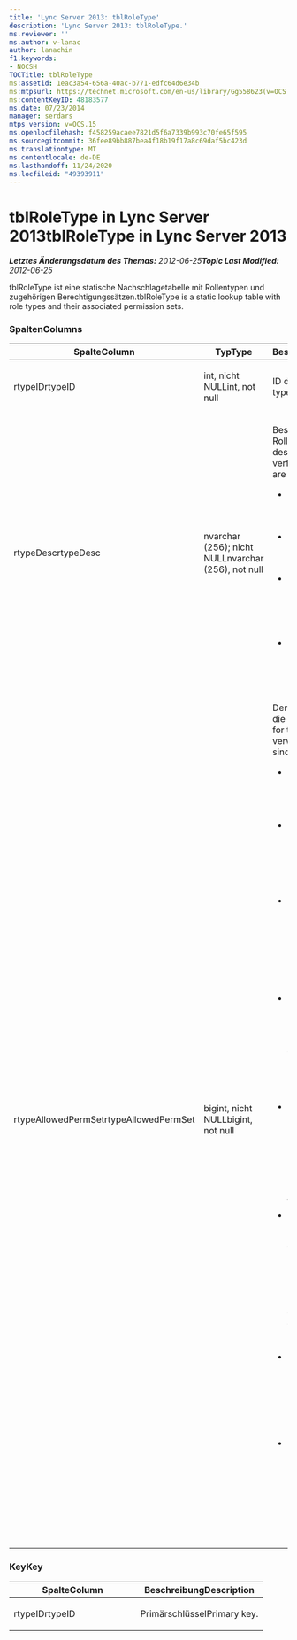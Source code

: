 ```yaml
---
title: 'Lync Server 2013: tblRoleType'
description: 'Lync Server 2013: tblRoleType.'
ms.reviewer: ''
ms.author: v-lanac
author: lanachin
f1.keywords:
- NOCSH
TOCTitle: tblRoleType
ms:assetid: 1eac3a54-656a-40ac-b771-edfc64d6e34b
ms:mtpsurl: https://technet.microsoft.com/en-us/library/Gg558623(v=OCS.15)
ms:contentKeyID: 48183577
ms.date: 07/23/2014
manager: serdars
mtps_version: v=OCS.15
ms.openlocfilehash: f458259acaee7821d5f6a7339b993c70fe65f595
ms.sourcegitcommit: 36fee89bb887bea4f18b19f17a8c69daf5bc423d
ms.translationtype: MT
ms.contentlocale: de-DE
ms.lasthandoff: 11/24/2020
ms.locfileid: "49393911"
---
```

# <a name="tblroletype-in-lync-server-2013"></a><span data-ttu-id="769fb-103">tblRoleType in Lync Server 2013</span><span class="sxs-lookup"><span data-stu-id="769fb-103">tblRoleType in Lync Server 2013</span></span>

<div data-xmlns="http://www.w3.org/1999/xhtml">

<div class="topic" data-xmlns="http://www.w3.org/1999/xhtml" data-msxsl="urn:schemas-microsoft-com:xslt" data-cs="https://msdn.microsoft.com/">

<div data-asp="https://msdn2.microsoft.com/asp">



</div>

<div id="mainSection">

<div id="mainBody"><span data-ttu-id="769fb-104">

<span> </span></span><span class="sxs-lookup"><span data-stu-id="769fb-104">

<span> </span></span></span>

<span data-ttu-id="769fb-105">_**Letztes Änderungsdatum des Themas:** 2012-06-25_</span><span class="sxs-lookup"><span data-stu-id="769fb-105">_**Topic Last Modified:** 2012-06-25_</span></span>

<span data-ttu-id="769fb-106">tblRoleType ist eine statische Nachschlagetabelle mit Rollentypen und zugehörigen Berechtigungssätzen.</span><span class="sxs-lookup"><span data-stu-id="769fb-106">tblRoleType is a static lookup table with role types and their associated permission sets.</span></span>

### <a name="columns"></a><span data-ttu-id="769fb-107">Spalten</span><span class="sxs-lookup"><span data-stu-id="769fb-107">Columns</span></span>

<table>
<colgroup>
<col style="width: 33%" />
<col style="width: 33%" />
<col style="width: 33%" />
</colgroup>
<thead>
<tr class="header">
<th><span data-ttu-id="769fb-108">Spalte</span><span class="sxs-lookup"><span data-stu-id="769fb-108">Column</span></span></th>
<th><span data-ttu-id="769fb-109">Typ</span><span class="sxs-lookup"><span data-stu-id="769fb-109">Type</span></span></th>
<th><span data-ttu-id="769fb-110">Beschreibung</span><span class="sxs-lookup"><span data-stu-id="769fb-110">Description</span></span></th>
</tr>
</thead>
<tbody>
<tr class="odd">
<td><p><span data-ttu-id="769fb-111">rtypeID</span><span class="sxs-lookup"><span data-stu-id="769fb-111">rtypeID</span></span></p></td>
<td><p><span data-ttu-id="769fb-112">int, nicht NULL</span><span class="sxs-lookup"><span data-stu-id="769fb-112">int, not null</span></span></p></td>
<td><p><span data-ttu-id="769fb-113">ID des Rollentyps.</span><span class="sxs-lookup"><span data-stu-id="769fb-113">Role type ID.</span></span></p></td>
</tr>
<tr class="even">
<td><p><span data-ttu-id="769fb-114">rtypeDesc</span><span class="sxs-lookup"><span data-stu-id="769fb-114">rtypeDesc</span></span></p></td>
<td><p><span data-ttu-id="769fb-115">nvarchar (256); nicht NULL</span><span class="sxs-lookup"><span data-stu-id="769fb-115">nvarchar (256), not null</span></span></p></td>
<td><p><span data-ttu-id="769fb-116">Beschreibung des Rollentyps.</span><span class="sxs-lookup"><span data-stu-id="769fb-116">Role type description.</span></span> <span data-ttu-id="769fb-117">Es gibt vier verfügbare Rollen:</span><span class="sxs-lookup"><span data-stu-id="769fb-117">There are four available roles:</span></span></p>
<ul>
<li><p><span data-ttu-id="769fb-118">Mitglied: Chatroom-Mitglied</span><span class="sxs-lookup"><span data-stu-id="769fb-118">Member: Chat room member</span></span></p></li>
<li><p><span data-ttu-id="769fb-119">Manager: Chat Room Manager</span><span class="sxs-lookup"><span data-stu-id="769fb-119">Manager: Chat room manager</span></span></p></li>
<li><p><span data-ttu-id="769fb-120">Geäußert: Referent für einen Chatroom für Auditorium</span><span class="sxs-lookup"><span data-stu-id="769fb-120">Voiced: Presenter for an auditorium chat room</span></span></p></li>
<li><p><span data-ttu-id="769fb-121">Creator: kann Chatrooms erstellen</span><span class="sxs-lookup"><span data-stu-id="769fb-121">Creator: Can create chat rooms</span></span></p></li>
</ul></td>
</tr>
<tr class="odd">
<td><p><span data-ttu-id="769fb-122">rtypeAllowedPermSet</span><span class="sxs-lookup"><span data-stu-id="769fb-122">rtypeAllowedPermSet</span></span></p></td>
<td><p><span data-ttu-id="769fb-123">bigint, nicht NULL</span><span class="sxs-lookup"><span data-stu-id="769fb-123">bigint, not null</span></span></p></td>
<td><p><span data-ttu-id="769fb-124">Der Berechtigungssatz für die Rolle.</span><span class="sxs-lookup"><span data-stu-id="769fb-124">Permission set for the role.</span></span> <span data-ttu-id="769fb-125">Die verwendeten Bits sind:</span><span class="sxs-lookup"><span data-stu-id="769fb-125">The used bits are:</span></span></p>
<ul>
<li><p><span data-ttu-id="769fb-126">2: true, wenn die Rolle Knoten verwalten kann.</span><span class="sxs-lookup"><span data-stu-id="769fb-126">2: True if the role can manage nodes.</span></span></p></li>
<li><p><span data-ttu-id="769fb-127">4: true, wenn die Rolle untergeordnete Knoten erstellen kann.</span><span class="sxs-lookup"><span data-stu-id="769fb-127">4: True if the role can create children nodes.</span></span></p></li>
<li><p><span data-ttu-id="769fb-128">7: true, wenn die Rolle einem Chatroom (oder Chatrooms einer Kategorie) beitreten kann.</span><span class="sxs-lookup"><span data-stu-id="769fb-128">7: True if the role can join a chat room (or children chat rooms of a category).</span></span></p></li>
<li><p><span data-ttu-id="769fb-129">8: true, wenn die Rolle in einem Chatroom (oder in Chatrooms einer Kategorie) chatten kann.</span><span class="sxs-lookup"><span data-stu-id="769fb-129">8: True if the role can chat in a chat room (or in children chat rooms of a category).</span></span></p></li>
<li><p><span data-ttu-id="769fb-130">10: true, wenn die Rolle das Chat-Protokoll lesen kann, selbst wenn Sie nicht zu einem Chatroom gehört.</span><span class="sxs-lookup"><span data-stu-id="769fb-130">10: True if the role can read chat history even when not joined to a chat room.</span></span></p></li>
<li><p><span data-ttu-id="769fb-131">11: true, wenn die Rolle den Chatroom sehen kann.</span><span class="sxs-lookup"><span data-stu-id="769fb-131">11: True if the role can see the chat room.</span></span> <span data-ttu-id="769fb-132">(Dies wird durch Faktoren wie Bereich und Sichtbarkeit weiter verfeinert.)</span><span class="sxs-lookup"><span data-stu-id="769fb-132">(This is further refined by factors such as scope and visibility.)</span></span></p></li>
<li><p><span data-ttu-id="769fb-133">12: true, wenn die Rolle in einem Auditorium-Chatroom chatten kann.</span><span class="sxs-lookup"><span data-stu-id="769fb-133">12: True if the role can chat in an auditorium chat room.</span></span></p></li>
<li><p><span data-ttu-id="769fb-134">13: true, wenn die Rolle Sichtbarkeitsregeln beim Anzeigen von Knoten umgehen kann.</span><span class="sxs-lookup"><span data-stu-id="769fb-134">13: True if the role can bypass visibility rules when viewing nodes.</span></span></p></li>
</ul></td>
</tr>
</tbody>
</table>


### <a name="key"></a><span data-ttu-id="769fb-135">Key</span><span class="sxs-lookup"><span data-stu-id="769fb-135">Key</span></span>

<table>
<colgroup>
<col style="width: 50%" />
<col style="width: 50%" />
</colgroup>
<thead>
<tr class="header">
<th><span data-ttu-id="769fb-136">Spalte</span><span class="sxs-lookup"><span data-stu-id="769fb-136">Column</span></span></th>
<th><span data-ttu-id="769fb-137">Beschreibung</span><span class="sxs-lookup"><span data-stu-id="769fb-137">Description</span></span></th>
</tr>
</thead>
<tbody>
<tr class="odd">
<td><p><span data-ttu-id="769fb-138">rtypeID</span><span class="sxs-lookup"><span data-stu-id="769fb-138">rtypeID</span></span></p></td>
<td><p><span data-ttu-id="769fb-139">Primärschlüssel</span><span class="sxs-lookup"><span data-stu-id="769fb-139">Primary key.</span></span></p></td>
</tr>
</tbody>
</table><span data-ttu-id="769fb-140">


</div>

<span> </span>

</div>

</div>

</span><span class="sxs-lookup"><span data-stu-id="769fb-140">


</div>

<span> </span>

</div>

</div>

</span></span></div>

